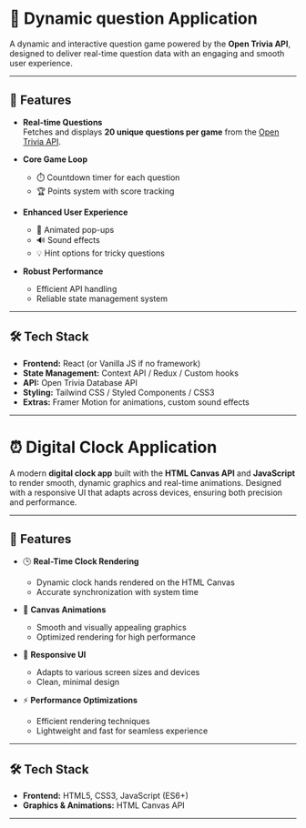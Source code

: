 # 🎯 Dynamic question Application

A dynamic and interactive question game powered by the **Open Trivia API**, designed to deliver real-time question data with an engaging and smooth user experience.

---

## 🚀 Features

- **Real-time Questions**  
  Fetches and displays **20 unique questions per game** from the [Open Trivia API](https://opentdb.com/).

- **Core Game Loop**  
  - ⏱️ Countdown timer for each question  
  - 🏆 Points system with score tracking  

- **Enhanced User Experience**  
  - 🎉 Animated pop-ups  
  - 🔊 Sound effects  
  - 💡 Hint options for tricky questions  

- **Robust Performance**  
  - Efficient API handling  
  - Reliable state management system  

---

## 🛠️ Tech Stack

- **Frontend:** React (or Vanilla JS if no framework)  
- **State Management:** Context API / Redux / Custom hooks  
- **API:** Open Trivia Database API  
- **Styling:** Tailwind CSS / Styled Components / CSS3  
- **Extras:** Framer Motion for animations, custom sound effects  

---
# ⏰ Digital Clock Application

A modern **digital clock app** built with the **HTML Canvas API** and **JavaScript** to render smooth, dynamic graphics and real-time animations. Designed with a responsive UI that adapts across devices, ensuring both precision and performance.

---

## 🚀 Features

- 🕒 **Real-Time Clock Rendering**  
  - Dynamic clock hands rendered on the HTML Canvas  
  - Accurate synchronization with system time  

- 🎨 **Canvas Animations**  
  - Smooth and visually appealing graphics  
  - Optimized rendering for high performance  

- 📱 **Responsive UI**  
  - Adapts to various screen sizes and devices  
  - Clean, minimal design  

- ⚡ **Performance Optimizations**  
  - Efficient rendering techniques  
  - Lightweight and fast for seamless experience  

---

## 🛠️ Tech Stack

- **Frontend:** HTML5, CSS3, JavaScript (ES6+)  
- **Graphics & Animations:** HTML Canvas API  

---

